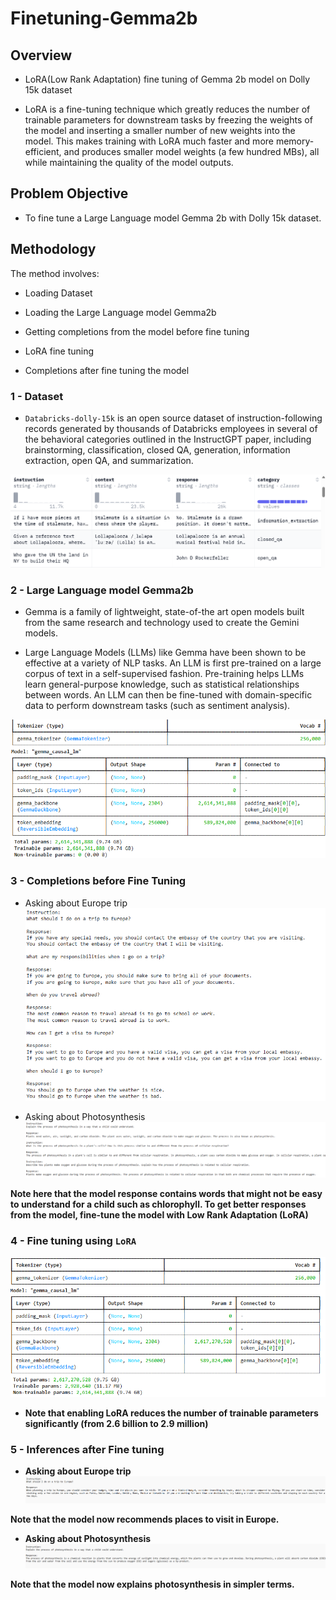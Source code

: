 # Finetuning-Gemma2b

## Overview
- LoRA(Low Rank Adaptation) fine tuning of Gemma 2b model on Dolly 15k dataset

- LoRA is a fine-tuning technique which greatly reduces the number of trainable parameters for downstream tasks by freezing the weights of the model and inserting a smaller number of new weights into the model. This makes training with LoRA much faster and more memory-efficient, and produces smaller model weights (a few hundred MBs), all while maintaining the quality of the model outputs.


## Problem Objective
- To fine tune a Large Language model Gemma 2b with Dolly 15k dataset.

## Methodology

The method involves:
- Loading Dataset

- Loading the Large Language model Gemma2b

- Getting completions from the model before fine tuning

- LoRA fine tuning

- Completions after fine tuning the model

### 1 - Dataset
- `Databricks-dolly-15k` is an open source dataset of instruction-following records generated by thousands of Databricks employees in several of the behavioral categories outlined in the InstructGPT paper, including brainstorming, classification, closed QA, generation, information extraction, open QA, and summarization.

![Dataset](https://github.com/Pratik872/Finetuning-Gemma2b/blob/main/readme%20resources/dataset%20sample.png)

### 2 - Large Language model Gemma2b
- Gemma is a family of lightweight, state-of-the art open models built from the same research and technology used to create the Gemini models.

- Large Language Models (LLMs) like Gemma have been shown to be effective at a variety of NLP tasks. An LLM is first pre-trained on a large corpus of text in a self-supervised fashion. Pre-training helps LLMs learn general-purpose knowledge, such as statistical relationships between words. An LLM can then be fine-tuned with domain-specific data to perform downstream tasks (such as sentiment analysis).

![Gemma](https://github.com/Pratik872/Finetuning-Gemma2b/blob/main/readme%20resources/gemma.png)

### 3 - Completions before Fine Tuning
- Asking about Europe trip
![Europe](https://github.com/Pratik872/Finetuning-Gemma2b/blob/main/readme%20resources/inferences%20before%20finetuning1.png)

- Asking about Photosynthesis
![Photosynthesis](https://github.com/Pratik872/Finetuning-Gemma2b/blob/main/readme%20resources/inferences%20before%20finetuning2.png)

<b> Note here that the model response contains words that might not be easy to understand for a child such as chlorophyll. To get better responses from the model, fine-tune the model with Low Rank Adaptation (LoRA)

### 4 - Fine tuning using `LoRA`
![LoRA](https://github.com/Pratik872/Finetuning-Gemma2b/blob/main/readme%20resources/lora.png)

- Note that enabling LoRA reduces the number of trainable parameters significantly (from 2.6 billion to 2.9 million)


### 5 - Inferences after Fine tuning
- Asking about Europe trip
![Europe2](https://github.com/Pratik872/Finetuning-Gemma2b/blob/main/readme%20resources/inf%20after%20lora1.png)

<b>Note that the model now recommends places to visit in Europe.

- Asking about Photosynthesis
![Photosynthesis2](https://github.com/Pratik872/Finetuning-Gemma2b/blob/main/readme%20resources/inf%20after%20lora2.png)

<b>Note that the model now explains photosynthesis in simpler terms. 

